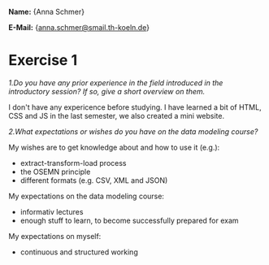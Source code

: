**Name:** {Anna Schmer}

**E-Mail:** {anna.schmer@smail.th-koeln.de}

# Exercise 1

*1.Do you have any prior experience in the field introduced in the introductory session? If so, give a short overview on them.*

I don't have any expericence before studying. I have learned a bit of HTML, CSS and JS in the last semester, we also created a mini website.

*2.What expectations or wishes do you have on the data modeling course?*

My wishes are to get knowledge about and how to use it (e.g.): 
- extract-transform-load process 
- the OSEMN principle
- different formats (e.g. CSV, XML and JSON)

My expectations on the data modeling course:
 - informativ lectures
 - enough stuff to learn, to become successfully prepared for exam

My expectations on myself:
 - continuous and structured working
